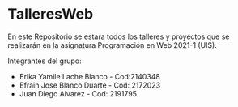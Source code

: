 # TalleresWeb

En este Repositorio se estara todos los talleres y proyectos que se realizarán en la asignatura Programación en Web 2021-1 (UIS). 

Integrantes del grupo:
- Erika Yamile Lache Blanco - Cod:2140348
- Efrain Jose Blanco Duarte - Cod: 2172023
- Juan Diego Alvarez - Cod: 2191795

